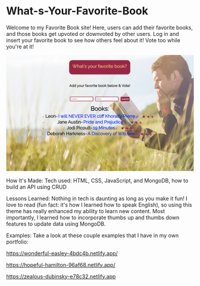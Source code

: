 # What-s-Your-Favorite-Book

Welcome to my Favorite Book site! Here, users can add their favorite books, and those books get upvoted or downvoted by other users. Log in and insert your favorite book to see how others feel about it! Vote too while you're at it!

![Favorite Book Page](background2.jpg)

How It's Made:
Tech used: HTML, CSS, JavaScript, and MongoDB, how to build an API using CRUD



Lessons Learned:
Nothing in tech is daunting as long as you make it fun! I love to read (fun fact: it's how I learned how to speak English), so using this theme has really enhanced my ability to learn new content. Most importantly, I learned how to incorporate thumbs up and thumbs down features to update data using MongoDB.

Examples:
Take a look at these couple examples that I have in my own portfolio:

https://wonderful-easley-4bdc4b.netlify.app/

https://hopeful-hamilton-96af68.netlify.app/

https://zealous-dubinsky-e78c32.netlify.app

